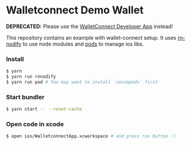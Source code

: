 # Walletconnect Demo Wallet

**DEPRECATED:** Please use the [WalletConnect Developer App](https://github.com/WalletConnect/walletconnect-developer-app) instead!

This repository contains an example with wallet-connect setup.
It uses [rn-nodify](https://github.com/tradle/rn-nodeify) to use node modules and [pods](https://cocoapods.org/) to manage ios libs.

### Install

```bash
$ yarn
$ yarn run rnnodify
$ yarn run pod # You may want to install `cocoapods` first
```

### Start bundler

```bash
$ yarn start -- --reset-cache
```

### Open code in xcode

```bash
$ open ios/WalletconnectApp.xcworkspace # and press run button :)
```
